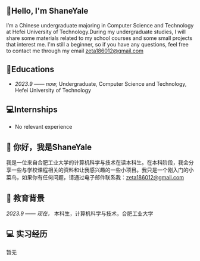 ## 👋Hello, I'm ShaneYale 
I’m a Chinese undergraduate majoring in Computer Science and Technology at Hefei University of Technology.During my undergraduate studies, I will share some materials related to my school courses and some small projects that interest me. I'm still a beginner, so if you have any questions, feel free to contact me through my email zeta186012@gmail.com

## 📖Educations
- _2023.9 —— now,_ Undergraduate, Computer Science and Technology, Hefei University of Technology

## 💻Internships
- No relevant experience

## 👋 你好，我是ShaneYale
我是一位来自合肥工业大学的计算机科学与技术在读本科生。在本科阶段，我会分享一些与学校课程相关的资料和让我感兴趣的一些小项目。我只是一个刚入门的小菜鸟，如果你有任何问题，请通过电子邮件联系我：zeta186012@gmail.com

## 📖 教育背景
_2023.9 —— 现在，_ 本科生，计算机科学与技术，合肥工业大学

## 💻 实习经历
暂无
